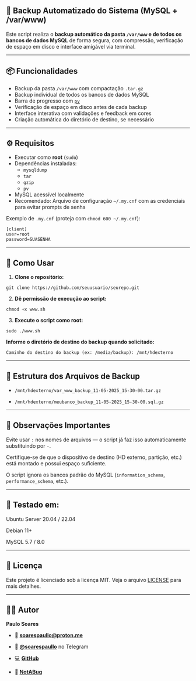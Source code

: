 ## 🔄 Backup Automatizado do Sistema (MySQL + /var/www)

Este script realiza o **backup automático da pasta `/var/www` e de todos os bancos de dados MySQL** de forma segura, com compressão, verificação de espaço em disco e interface amigável via terminal.

---

## 📦 Funcionalidades

- Backup da pasta `/var/www` com compactação `.tar.gz`
- Backup individual de todos os bancos de dados MySQL
- Barra de progresso com [`pv`](https://linux.die.net/man/1/pv)
- Verificação de espaço em disco antes de cada backup
- Interface interativa com validações e feedback em cores
- Criação automática do diretório de destino, se necessário

---

## ⚙️ Requisitos

- Executar como **root** (`sudo`)
- Dependências instaladas:
  - `mysqldump`
  - `tar`
  - `gzip`
  - `pv`
- MySQL acessível localmente
- Recomendado: Arquivo de configuração `~/.my.cnf` com as credenciais para evitar prompts de senha

Exemplo de `.my.cnf` (proteja com `chmod 600 ~/.my.cnf`):

```
[client]
user=root
password=SUASENHA
```

---

## 🚀 Como Usar

1. **Clone o repositório:**

```
git clone https://github.com/seuusuario/seurepo.git
```

2. **Dê permissão de execução ao script:**

```
chmod +x www.sh
```

3. **Execute o script como root:**

```
sudo ./www.sh
```

**Informe o diretório de destino do backup quando solicitado:**

```
Caminho do destino do backup (ex: /media/backup): /mnt/hdexterno
```

---

## 📁 Estrutura dos Arquivos de Backup

- `/mnt/hdexterno/var_www_backup_11-05-2025_15-30-00.tar.gz`

- `/mnt/hdexterno/meubanco_backup_11-05-2025_15-30-00.sql.gz`

---

## 🛑 Observações Importantes

Evite usar `:` nos nomes de arquivos — o script já faz isso automaticamente substituindo por `-`.

Certifique-se de que o dispositivo de destino (HD externo, partição, etc.) está montado e possui espaço suficiente.

O script ignora os bancos padrão do MySQL (`information_schema`, `performance_schema`, etc.).

---

## 🧪 Testado em:

Ubuntu Server 20.04 / 22.04

Debian 11+

MySQL 5.7 / 8.0

---

## 📄 Licença

Este projeto é licenciado sob a licença MIT. Veja o arquivo [LICENSE](https://github.com/soarespaullo/www/blob/main/LICENSE) para mais detalhes.

---

## 👨‍💻 Autor

**Paulo Soares**

- 📧 [**soarespaullo@proton.me**](mailto:soarespaullo@proton.me)

- 💬 [**@soarespaullo**](https://t.me/soarespaullo) no Telegram

- 💻 [**GitHub**](https://github.com/soarespaullo)

- 🐞 [**NotABug**](https://notabug.org/soarespaullo)
